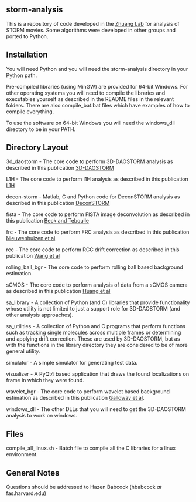 ## storm-analysis ##
This is a repository of code developed in the [Zhuang Lab](http://zhuang.harvard.edu/) for analysis of STORM movies. Some algorithms were developed in other groups and ported to Python.

## Installation ##
You will need Python and you will need the storm-analysis directory in your Python path.

Pre-compiled libraries (using MinGW) are provided for 64-bit Windows. For other operating systems you will need to compile the libraries and executables yourself as described in the README files in the relevant folders. There are also compile_bat.bat files which have examples of how to compile everything.

To use the software on 64-bit Windows you will need the windows_dll directory to be in your PATH.

## Directory Layout ##
3d_daostorm - The core code to perform 3D-DAOSTORM analysis as described in this publication [3D-DAOSTORM](http://dx.doi.org/10.1186/2192-2853-1-6)

L1H - The core code to perform l1H analysis as described in this publication [L1H](http://dx.doi.org/10.1364/OE.21.028583)

decon-storm - Matlab, C and Python code for DeconSTORM analysis as described in this publication [DeconSTORM](http://dx.doi.org/10.1016/j.bpj.2012.03.070)

fista - The core code to perform FISTA image deconvolution as described in this publication [Beck and Teboulle](http://dx.doi.org/10.1137/080716542)

frc - The core code to perform FRC analysis as described in this publication [Nieuwenhuizen et al](http://dx.doi.org/10.1038/nmeth.2448)

rcc - The core code to perform RCC drift correction as described in this publication [Wang et al](http://dx.doi.org/10.1364/OE.22.015982)

rolling_ball_bgr - The core code to perform rolling ball based background estimation.

sCMOS - The core code to perform analysis of data from a sCMOS camera as described in this publication [Huang et al](http://dx.doi.org/10.1038/nmeth.2488)

sa_library - A collection of Python (and C) libraries that provide functionality whose utility is not limited to just a support role for 3D-DAOSTORM (and other analysis approaches).

sa_utilities - A collection of Python and C programs that perform functions such as tracking single molecules across multiple frames or determining and applying drift correction. These are used by 3D-DAOSTORM, but as with the functions in the library directory they are considered to be of more general utility.

simulator - A simple simulator for generating test data.

visualizer - A PyQt4 based application that draws the found localizations on frame in which they were found.

wavelet_bgr - The core code to perform wavelet based background estimation as described in this publication [Galloway et al](http://www.opticsinfobase.org/as/abstract.cfm?URI=as-63-12-1370).

windows_dll - The other DLLs that you will need to get the 3D-DAOSTORM analysis to work on windows.

## Files ##
compile_all_linux.sh - Batch file to compile all the C libraries for a linux environment.

## General Notes ##
Questions should be addressed to Hazen Babcock (hbabcock _at_ fas.harvard.edu)
